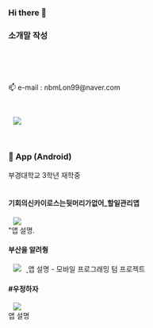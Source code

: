 ### Hi there 👋


<h3>
 소개말 작성</br></br>

</h3>
</br>
</br>

<p align="left">📫 e-mail : nbmLon99@naver.com </p></br>

<p align="left"><a href="링크"><img src="http://img.shields.io/badge/💻 Blog-655ced?style=for-the-badge&color=5FC397" style="height : auto; margin-left : 10px; margin-right : 10px;"/></a></p>



 
</br>
<h3>📱 App (Android) </h3>
부경대학교 3학년 재학중
</br>
</br>
 <h4> 기회의신카이로스는뒷머리가없어_할일관리앱</h4> 
 <a href="링크"><img src="http://img.shields.io/badge/kairos_github-655ced?style=social&logo=github&color=informational" style="height : auto; margin-left : 10px; margin-right : 10px;"/>
</a>
 </br>
"앱 설명. 


  <h4> 부산을 알려줭</h4> 
<a href="링크"><img src="http://img.shields.io/badge/mobile_programming_github-655ced?style=social&logo=github&color=informational" style="height : auto; margin-left : 10px; margin-right : 10px;"/>
</a>
앱 설명 - 모바일 프로그래밍 텀 프로젝트
</br>

 <h4> #우정하자</h4> 
<a href="링크"><img src="http://img.shields.io/badge/Campair_github-655ced?style=social&logo=github&color=informational" style="height : auto; margin-left : 10px; margin-right : 10px;"/>
</a>
 </br>
앱 설명
</br>
</br>

 
<br></br>




<!--
**nbmLon99/nbmLon99** is a ✨ _special_ ✨ repository because its `README.md` (this file) appears on your GitHub profile.

Here are some ideas to get you started:

- 🔭 I’m currently working on ...
- 🌱 I’m currently learning ...
- 👯 I’m looking to collaborate on ...
- 🤔 I’m looking for help with ...
- 💬 Ask me about ...
- 📫 How to reach me: ...
- 😄 Pronouns: ...
- ⚡ Fun fact: ...
-->
